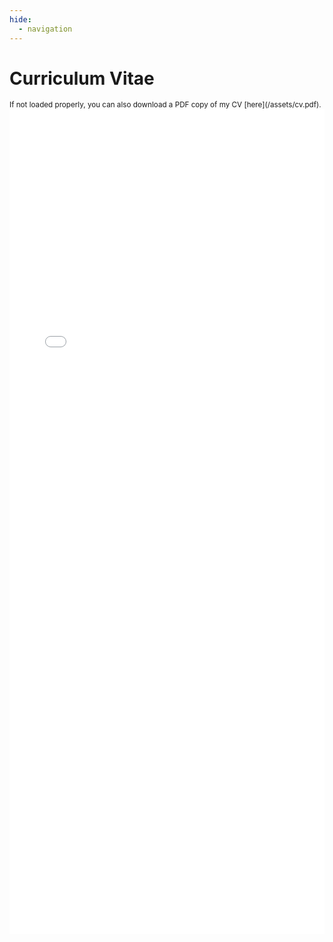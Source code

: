 ```yaml
---
hide:
  - navigation
---
```

# **Curriculum Vitae**
<span style="font-size: smaller;">
If not loaded properly, you can also download a PDF copy of my CV [here](/assets/cv.pdf).
</span>

<iframe src="assets/cv.pdf" width="100%" height="1320px" style="border:none;"></iframe>